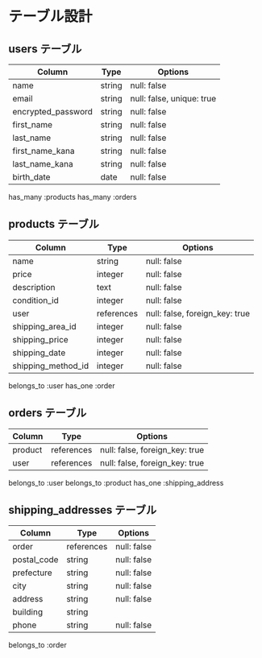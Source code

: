 # テーブル設計

## users テーブル

| Column             | Type   | Options                   |
| ------------------ | ------ | ------------------------- |
| name               | string | null: false               |
| email              | string | null: false, unique: true |
| encrypted_password | string | null: false               |
| first_name         | string | null: false               |
| last_name          | string | null: false               |
| first_name_kana    | string | null: false               |
| last_name_kana     | string | null: false               |
| birth_date         | date   | null: false               |

  has_many :products
  has_many :orders

## products テーブル

| Column             | Type        | Options                        |
| ------------------ | ----------- | ------------------------------ |
| name               | string      | null: false                    |
| price              | integer     | null: false                    |
| description        | text        | null: false                    |
| condition_id       | integer     | null: false                    |
| user               | references  | null: false, foreign_key: true |
| shipping_area_id   | integer     | null: false                    |
| shipping_price     | integer     | null: false                    |
| shipping_date      | integer     | null: false                    |
| shipping_method_id | integer     | null: false             |

  belongs_to :user
  has_one :order

## orders テーブル

| Column      | Type       | Options                        |
| ----------- | ---------- | ------------------------------ |
| product     | references | null: false, foreign_key: true |
| user        | references | null: false, foreign_key: true |

  belongs_to :user
  belongs_to :product
  has_one :shipping_address

  ## shipping_addresses テーブル

| Column      | Type       | Options     |
| ----------- | ---------- | ----------- |
| order       | references | null: false |
| postal_code | string     | null: false |
| prefecture  | string     | null: false |
| city        | string     | null: false |
| address     | string     | null: false |
| building    | string     |             |
| phone       | string     | null: false |

  belongs_to :order